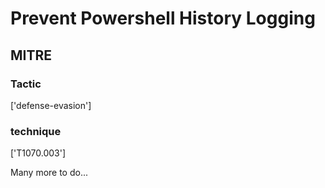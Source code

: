 # Prevent Powershell History Logging

## MITRE

### Tactic
['defense-evasion']

### technique
['T1070.003']

Many more to do...
